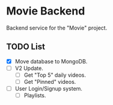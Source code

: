 # Movie Backend
Backend service for the "Movie" project.

## TODO List
- [x] Move database to MongoDB.
- [ ] V2 Update.
  - [ ] Get "Top 5" daily videos.
  - [ ] Get "Pinned" videos.

- [ ] User Login/Signup system.
  - [ ] Playlists.